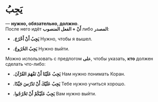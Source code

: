 ﻿# يَجِبُ
 — **нужно, обязательно, должно**.  
После него идёт **أَنْ + الفعل المنصوب** либо **المصدر**:

-   **.يَجِبُ أَنْ أَخْرُجَ**
Нужно, чтобы я вышел.

- **.يَجِبُ الخُرُوجُ**
Нужно выйти.
    

Можно использовать с предлогом **على**, чтобы указать, **кто** должен сделать что-либо:

-   **.يَجِبُ عَلَيْنَا أَنْ نَفْهَمَ القُرْآنَ**
Нам нужно понимать Коран.
    
-   **.يَجِبُ عَلَيْكَ أَنْ تَدْرُسَ جَيِّدًا**
Тебе нужно учиться хорошо.
    
-   **.يَجِبُ عَلَيْكُمْ أَنْ تَخْرُجُوا** 
Вам нужно выйти.
   
